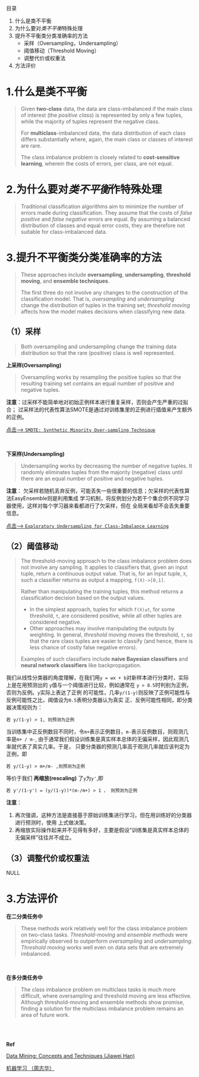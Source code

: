 目录

1. 什么是类不平衡
2. 为什么要对*类不平衡*特殊处理
2. 提升不平衡类分类准确率的方法
    - 采样（Oversampling，Undersampling）
    - 阈值移动（Threshold Moving）
    - 调整代价或权重法
3. 方法评价

# 1.什么是类不平衡
> Given **two-class** data, the data are class-imbalanced if the main class of interest (the
*positive class*) is represented by only a few tuples, while the majority of tuples represent
the negative class.
>
> For **multiclass**-imbalanced data, the data distribution of each class
differs substantially where, again, the main class or classes of interest are rare.
>
>The class imbalance problem is closely related to **cost-sensitive learning**, wherein the costs of
errors, per class, are not equal.

# 2.为什么要对*类不平衡*作特殊处理
> Traditional classification algorithms aim to minimize the number of errors made during classification.
 They assume that the costs of *false positive* and *false negative* errors
are equal. By assuming a balanced distribution of classes and equal error costs, they
are therefore not suitable for class-imbalanced data.

# 3.提升不平衡类分类准确率的方法
> These approaches include  **oversampling**, **undersampling**, **threshold moving**, and **ensemble techniques**.
>
>The first three do not
involve any changes to the construction of the classification model. That is, *oversampling* and *undersampling* change the distribution of tuples in the training set;
*threshold moving* affects how the model makes decisions when classifying new data.

## （1）采样

>Both oversampling and undersampling change the training data distribution so that
the rare (positive) class is well represented.

**上采样(Oversampling)**
> Oversampling works by resampling the positive tuples so that the resulting training set contains an equal number of positive and
negative tuples.

**注意**：过采样不能简单地对初始正例样本进行重复采样，否则会产生严重的过拟合；
过采样法的代表性算法SMOTE是通过对训练集里的正例进行插值来产生额外的正例。

[点击--> `SMOTE: Synthetic Minority Over-sampling Technique`](http://jair.org/media/953/live-953-2037-jair.pdf)

<br />

**下采样(Undersampling)**
> Undersampling works by decreasing the number of negative tuples. It
randomly eliminates tuples from the majority (negative) class until there are an equal
number of positive and negative tuples.

**注意**：
欠采样若随机丢弃反例，可能丢失一些很重要的信息；欠采样的代表性算法EasyEnsemble则是利用集成
学习机制，将反例划分为若干个集合供不同学习器使用，这样对每个学习器来看都进行了欠采样，但在
全局来看却不会丢失重要信息。

[点击--> `Exploratory Undersampling for Class-Imbalance Learning`](http://cs.nju.edu.cn/zhouzh/zhouzh.files/publication/tsmcb09.pdf)

## （2）阈值移动
> The threshold-moving approach to the class imbalance problem does not involve
any sampling. It applies to classifiers that, given an input tuple, return a continuous
output value.
That is, for an input tuple, `X`, such a classifier returns as output a mapping,
`f(X)->[0,1]`.
>
>Rather than manipulating the training tuples, this method returns a classification decision based on the output values.
> - In the simplest approach, tuples for which
`f(X)≥t`, for some threshold, `t`, are considered positive, while all other tuples are considered negative.
> - Other approaches may involve manipulating the outputs by weighting.
In general, *threshold moving* moves the threshold, `t`, so that the rare class tuples are easier to classify (and hence, there is less chance of costly false negative errors).
>
>Examples of
such classifiers include **naive Bayesian classifiers** and **neural network classifiers** like backpropagation.

我们从线性分类器的角度理解，在我们用`y = wx + b`对新样本进行分类时，实际上是在用预测出的
`y`值与一个阈值进行比较，例如通常在 `y > 0.5`时判别为正例，否则为反例。`y`实际上表达了正例
的可能性，几率`y/(1-y)`则反映了正例可能性与反例可能性之比，阈值设为`0.5`表明分类器认为真实
正、反例可能性相同，即分类器决策规则为：

`若 y/(1-y) > 1, 则预测为正例`

当训练集中正反例数目不同时，令`m+`表示正例数目，`m-`表示反例数目，则观测几率是`m+ / m-`,
由于通常我们假设训练集是真实样本总体的无偏采样，因此观测几率就代表了真实几率。于是，
只要分类器的预测几率高于观测几率就应该判定为正例，即

`若 y/(1-y) > m+/m- ,则预测为正例`

等价于我们 **再缩放(rescaling)** 了`y`为`y'`,即

`若 y'/(1-y') = (y/(1-y))*(m-/m+) > 1 ， 则预测为正例`

**注意**：

1. 再次强调，这种方法是直接基于原始训练集进行学习，但在用训练好的分类器进行预测时，使用
上式做决策。
2. 再缩放实际操作起来并不见得有多好，主要是假设“训练集是真实样本总体的无偏采样”往往并不成立。

## （3）调整代价或权重法

NULL

# 3.方法评价

**在二分类任务中**

>These methods work relatively well for the class imbalance problem on two-class
tasks. *Threshold-moving* and *ensemble methods* were empirically observed to outperform *oversampling* and *undersampling*.
*Threshold moving* works well even on data sets that are extremely imbalanced.

<br />

**在多分类任务中**
> The class imbalance problem on multiclass tasks
is much more difficult, where oversampling and threshold moving are less effective.
Although threshold-moving and ensemble methods show promise, finding a solution
for the multiclass imbalance problem remains an area of future work.

<br />
<br />

**Ref**

[Data Mining: Concepts and Techniques (Jiawei Han)]()

[机器学习 （周志华）]()